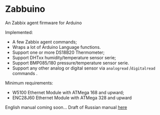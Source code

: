 # Zabbuino
An Zabbix agent firmware for Arduino

Implemented:
- A few Zabbix agent commands;
- Wraps a lot of Arduino Language functions.
- Support one or more DS18B20 Thermometer;
- Support DHTxx humidity/temperature sensor serie;
- Support BMP085/180 pressure/temperature sensor serie.
- Support any other analog or digital sensor via `analogread` /`digitalread` commands .

Minimum requirements: 
- W5100 Ethernet Module with ATMega 168 and upward;
- ENC28J60 Ethernet Module with ATMega 328 and upward

English manual coming soon... Draft of Russian manual [here](https://github.com/zbx-sadman/zabbuino/wiki/Zabbuino-in-Russian)

